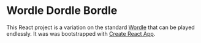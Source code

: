 # 

# Wordle Dordle Bordle 

This React project is a variation on the standard [Wordle](https://www.nytimes.com/games/wordle/index.html) that can be played endlessly.
It was was bootstrapped with [Create React App](https://github.com/facebook/create-react-app).

